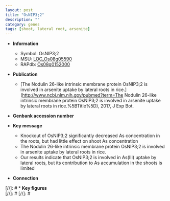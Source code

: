 ```yaml
---
layout: post
title: "OsNIP3;2"
description: ""
category: genes
tags: [shoot, lateral root, arsenite]
---
```


* **Information**  
    + Symbol: OsNIP3;2  
    + MSU: [LOC_Os08g05590](http://rice.plantbiology.msu.edu/cgi-bin/ORF_infopage.cgi?orf=LOC_Os08g05590)  
    + RAPdb: [Os08g0152000](http://rapdb.dna.affrc.go.jp/viewer/gbrowse_details/irgsp1?name=Os08g0152000)  

* **Publication**  
    + [The Nodulin 26-like intrinsic membrane protein OsNIP3;2 is involved in arsenite uptake by lateral roots in rice.](http://www.ncbi.nlm.nih.gov/pubmed?term=The Nodulin 26-like intrinsic membrane protein OsNIP3;2 is involved in arsenite uptake by lateral roots in rice.%5BTitle%5D), 2017, J Exp Bot.

* **Genbank accession number**  

* **Key message**  
    + Knockout of OsNIP3;2 significantly decreased As concentration in the roots, but had little effect on shoot As concentration
    + The Nodulin 26-like intrinsic membrane protein OsNIP3;2 is involved in arsenite uptake by lateral roots in rice.
    + Our results indicate that OsNIP3;2 is involved in As(III) uptake by lateral roots, but its contribution to As accumulation in the shoots is limited

* **Connection**  

[//]: # * **Key figures**  
[//]: # 
[//]: # 
